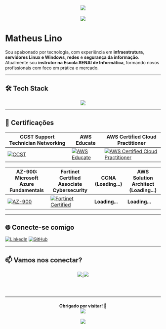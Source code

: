 <h1 align="center">
  <img src="https://capsule-render.vercel.app/api?type=rect&height=300&color=E0FFFF&text=Matheus%20Lino🛹" />
</h1>

<p align="center">
  <img src="https://readme-typing-svg.herokuapp.com?font=Fira+Code&pause=1000&color=808080&background=0D1117&center=true&vCenter=true&width=435&lines=Infraestrutura%20%7C%20Cloud%20%7C%20Segurança;Instrutor%20de%20TI;%F0%9F%92%BB%F0%9F%96%A5%F0%9F%93%B1%E2%8C%9A%EF%B8%8F%F0%9F%93%A1" />
</p>

# Matheus Lino

Sou apaixonado por tecnologia, com experiência em **infraestrutura**, **servidores Linux e Windows**, **redes** e **segurança da informação**.
Atualmente sou **instrutor na Escola SENAI de Informática**, formando novos profissionais com foco em prática e mercado.

---

## 🛠️ Tech Stack

<p align="center">
  <img src="https://skillicons.dev/icons?i=azure,aws,windows,linux,grafana,nginx,notion,gmail,linkedin,github," />
</p>

---

## 📜 Certificações

| CCST Support Technician Networking | AWS Educate | AWS Certified Cloud Practitioner |
| ---------------------------------------------------- | ----------- | -------------------------------- |
| [![CCST](https://images.credly.com/size/160x160/images/57d88bab-75be-4400-a2fd-dbfa8e2b056e/image.png)](https://www.credly.com/badges/5123ad45-c289-473e-b451-52eaccd2d569) | [![AWS Educate](https://images.credly.com/size/160x160/images/e7bf6727-22cf-45d6-ad9c-76ab57c3f11b/image.png)](https://www.credly.com/badges/20c9bde6-e9ed-4c6f-a675-f008a017018c/linked_in?t=stdxdk) | [![AWS Certified Cloud Practitioner](https://images.credly.com/size/160x160/images/00634f82-b07f-4bbd-a6bb-53de397fc3a6/image.png)](https://www.credly.com/badges/de86ee7a-abed-4148-b9ab-2ee11161f6fc/linked_in) |

| AZ-900: Microsoft Azure Fundamentals | Fortinet Certified Associate Cybersecurity | CCNA (Loading...) | AWS Solution Architect (Loading...) |
| ------------------------------------ | ------------------------------------------ | ----------------- | ---------------------------------- |
| [![AZ-900](https://images.credly.com/size/110x110/images/be8fcaeb-c769-4858-b567-ffaaa73ce8cf/image.png)](https://www.credly.com/badges/ca7aa5f0-9cd3-41cd-af03-4c5191ff7f74/linked_in?t=rb0fyv) | [![Fortinet Certified](https://images.credly.com/size/160x160/images/20082fc1-94af-4773-9df0-28856b566748/image.png)](https://www.credly.com/badges/836eed8c-c270-4863-b1aa-c070c9094945/linked_in?t=st0a56) | **Loading...** | **Loading...** |

---

## 🌐 Conecte-se comigo

[![LinkedIn](https://img.shields.io/badge/LinkedIn-Perfil-blue?style=for-the-badge&logo=linkedin)](https://www.linkedin.com/in/matheus-lino-955271195/)
[![GitHub](https://img.shields.io/badge/GitHub-Perfil-181717?style=for-the-badge&logo=github)](https://github.com/Lino-Matheus)

---

## 📫 Vamos nos conectar?

<p align="center">
  <a href="https://www.linkedin.com/in/matheus-lino-955271195/">
    <img src="https://img.shields.io/badge/-LinkedIn-0A66C2?logo=linkedin&logoColor=white&style=for-the-badge" />
  </a>
  <a href="https://github.com/Lino-Matheus">
    <img src="https://img.shields.io/badge/-GitHub-181717?logo=github&logoColor=white&style=for-the-badge" />
  </a>
</p>

<br><br>

---

<h4 align="center">
    Obrigado por visitar! 🚀
    <div>
     <img src="https://komarev.com/ghpvc/?username=Lino-Matheus">
    </div>
</h4>

<p align="center">
  <img src="https://capsule-render.vercel.app/api?type=waving&color=0:808080,100:FFFFFF&height=100&section=footer" />
</p>
